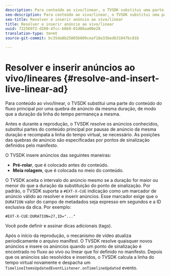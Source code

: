 ```yaml
---
description: Para conteúdo ao vivo/linear, o TVSDK substitui uma parte do conteúdo do fluxo principal por uma quebra de anúncio da mesma duração, de modo que a duração da linha do tempo permaneça a mesma.
seo-description: Para conteúdo ao vivo/linear, o TVSDK substitui uma parte do conteúdo do fluxo principal por uma quebra de anúncio da mesma duração, de modo que a duração da linha do tempo permaneça a mesma.
seo-title: Resolver e inserir anúncio ao vivo/linear
title: Resolver e inserir anúncio ao vivo/linear
uuid: 722569f2-d260-4fcc-b6b9-01d86aa00e28
translation-type: tm+mt
source-git-commit: bc35da8b258056809ceaf18e33bed631047bc81b

---
```



# Resolver e inserir anúncios ao vivo/lineares {#resolve-and-insert-live-linear-ad}

Para conteúdo ao vivo/linear, o TVSDK substitui uma parte do conteúdo do fluxo principal por uma quebra de anúncio da mesma duração, de modo que a duração da linha do tempo permaneça a mesma.

Antes e durante a reprodução, o TVSDK resolve os anúncios conhecidos, substitui partes do conteúdo principal por pausas de anúncio da mesma duração e recompata a linha do tempo virtual, se necessário. As posições das quebras de anúncio são especificadas por pontos de sinalização definidos pelo manifesto.

O TVSDK insere anúncios das seguintes maneiras:

* **Pré-rolar**, que é colocado antes do conteúdo.
* **Meia rolagem**, que é colocada no meio do conteúdo.

O TVSDK aceita o intervalo do anúncio mesmo se a duração for maior ou menor do que a duração da substituição do ponto de sinalização. Por padrão, o TVSDK suporta a `#EXT-X-CUE` indicação como um marcador de anúncio válido ao resolver e inserir anúncios. Esse marcador exige que o `DURATION` valor do campo de metadados seja expresso em segundos e a ID exclusiva da dica. Por exemplo:

```
#EXT-X-CUE:DURATION=27,ID="..."
```

Você pode definir e assinar dicas adicionais (tags).

Após o início da reprodução, o mecanismo de vídeo atualiza periodicamente o arquivo manifest. O TVSDK resolve quaisquer novos anúncios e insere os anúncios quando um ponto de sinalização é encontrado no fluxo ao vivo ou linear que foi definido no manifesto. Depois que os anúncios são resolvidos e inseridos, o TVSDK calcula a linha do tempo virtual novamente e despacha um `TimelineItemsUpdatedEventListener.onTimelineUpdated` evento.
